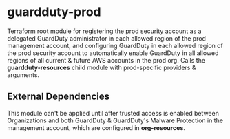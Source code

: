 # guardduty-prod

Terraform root module for registering the prod security account as a delegated GuardDuty administrator in each allowed region of the prod management account, and configuring GuardDuty in each allowed region of the prod security account to automatically enable GuardDuty in all allowed regions of all current & future AWS accounts in the prod org. Calls the **guardduty-resources** child module with prod-specific providers & arguments.

## External Dependencies

This module can't be applied until after trusted access is enabled between Organizations and both GuardDuty & GuardDuty's Malware Protection in the management account, which are configured in **org-resources**.
